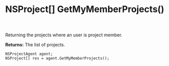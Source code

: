 ﻿---
uid: crmscript_ref_NSProjectAgent_GetMyMemberProjects
title: NSProject[] GetMyMemberProjects()
intellisense: NSProjectAgent.GetMyMemberProjects
keywords: NSProjectAgent, GetMyMemberProjects
so.topic: reference
---

Returning the projects where an user is project member.


**Returns:** The list of projects.

```crmscript
NSProjectAgent agent;
NSProject[] res = agent.GetMyMemberProjects();
```


